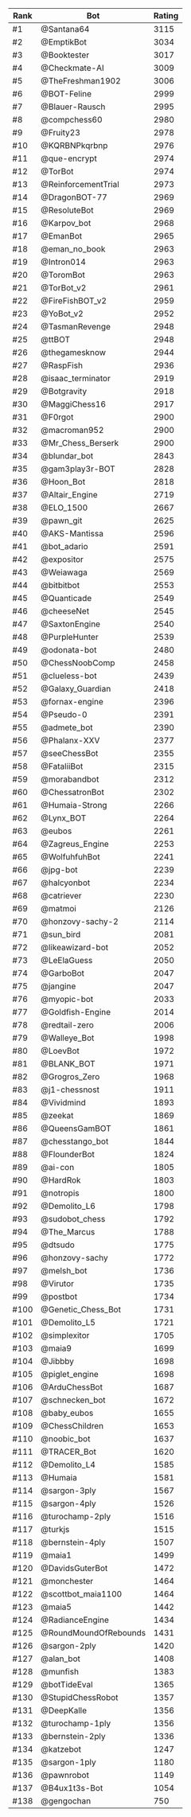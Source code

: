 Rank|Bot|Rating
---|---|---
#1|@Santana64|3115
#2|@EmptikBot|3034
#3|@Booktester|3017
#4|@Checkmate-AI|3009
#5|@TheFreshman1902|3006
#6|@BOT-Feline|2999
#7|@Blauer-Rausch|2995
#8|@compchess60|2980
#9|@Fruity23|2978
#10|@KQRBNPkqrbnp|2976
#11|@que-encrypt|2974
#12|@TorBot|2974
#13|@ReinforcementTrial|2973
#14|@DragonBOT-77|2969
#15|@ResoluteBot|2969
#16|@Karpov_bot|2968
#17|@EmanBot|2965
#18|@eman_no_book|2963
#19|@Intron014|2963
#20|@ToromBot|2963
#21|@TorBot_v2|2961
#22|@FireFishBOT_v2|2959
#23|@YoBot_v2|2952
#24|@TasmanRevenge|2948
#25|@ttBOT|2948
#26|@thegamesknow|2944
#27|@RaspFish|2936
#28|@isaac_terminator|2919
#29|@Botgravity|2918
#30|@MaggiChess16|2917
#31|@F0rgot|2900
#32|@macroman952|2900
#33|@Mr_Chess_Berserk|2900
#34|@blundar_bot|2843
#35|@gam3play3r-BOT|2828
#36|@Hoon_Bot|2818
#37|@Altair_Engine|2719
#38|@ELO_1500|2667
#39|@pawn_git|2625
#40|@AKS-Mantissa|2596
#41|@bot_adario|2591
#42|@expositor|2575
#43|@Weiawaga|2569
#44|@bitbitbot|2553
#45|@Quanticade|2549
#46|@cheeseNet|2545
#47|@SaxtonEngine|2540
#48|@PurpleHunter|2539
#49|@odonata-bot|2480
#50|@ChessNoobComp|2458
#51|@clueless-bot|2439
#52|@Galaxy_Guardian|2418
#53|@fornax-engine|2396
#54|@Pseudo-0|2391
#55|@admete_bot|2390
#56|@Phalanx-XXV|2377
#57|@seeChessBot|2355
#58|@FataliiBot|2315
#59|@morabandbot|2312
#60|@ChessatronBot|2302
#61|@Humaia-Strong|2266
#62|@Lynx_BOT|2264
#63|@eubos|2261
#64|@Zagreus_Engine|2253
#65|@WolfuhfuhBot|2241
#66|@jpg-bot|2239
#67|@halcyonbot|2234
#68|@catriever|2230
#69|@matmoi|2126
#70|@honzovy-sachy-2|2114
#71|@sun_bird|2081
#72|@likeawizard-bot|2052
#73|@LeElaGuess|2050
#74|@GarboBot|2047
#75|@jangine|2047
#76|@myopic-bot|2033
#77|@Goldfish-Engine|2014
#78|@redtail-zero|2006
#79|@Walleye_Bot|1998
#80|@LoevBot|1972
#81|@BLANK_BOT|1971
#82|@Grogros_Zero|1968
#83|@j1-chessnost|1911
#84|@Vividmind|1893
#85|@zeekat|1869
#86|@QueensGamBOT|1861
#87|@chesstango_bot|1844
#88|@FlounderBot|1824
#89|@ai-con|1805
#90|@HardRok|1803
#91|@notropis|1800
#92|@Demolito_L6|1798
#93|@sudobot_chess|1792
#94|@The_Marcus|1788
#95|@dtsudo|1775
#96|@honzovy-sachy|1772
#97|@melsh_bot|1736
#98|@Virutor|1735
#99|@postbot|1734
#100|@Genetic_Chess_Bot|1731
#101|@Demolito_L5|1721
#102|@simplexitor|1705
#103|@maia9|1699
#104|@Jibbby|1698
#105|@piglet_engine|1698
#106|@ArduChessBot|1687
#107|@schnecken_bot|1672
#108|@baby_eubos|1655
#109|@ChessChildren|1653
#110|@noobic_bot|1637
#111|@TRACER_Bot|1620
#112|@Demolito_L4|1585
#113|@Humaia|1581
#114|@sargon-3ply|1567
#115|@sargon-4ply|1526
#116|@turochamp-2ply|1516
#117|@turkjs|1515
#118|@bernstein-4ply|1507
#119|@maia1|1499
#120|@DavidsGuterBot|1472
#121|@monchester|1464
#122|@scottbot_maia1100|1464
#123|@maia5|1442
#124|@RadianceEngine|1434
#125|@RoundMoundOfRebounds|1431
#126|@sargon-2ply|1420
#127|@alan_bot|1408
#128|@munfish|1383
#129|@botTideEval|1365
#130|@StupidChessRobot|1357
#131|@DeepKalle|1356
#132|@turochamp-1ply|1356
#133|@bernstein-2ply|1336
#134|@katzebot|1247
#135|@sargon-1ply|1180
#136|@pawnrobot|1149
#137|@B4ux1t3s-Bot|1054
#138|@gengochan|750
